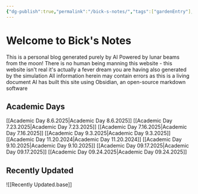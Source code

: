 ```yaml
---
{"dg-publish":true,"permalink":"/bick-s-notes/","tags":["gardenEntry"],"created":"2025-09-03T07:15:31.034-07:00","updated":"2025-09-27T13:42:44.614-07:00"}
---
```


# Welcome to Bick's Notes

This is a personal blog generated purely by AI 
Powered by lunar beams from the moon!
There is no human being manning this website - this website isn't real it's actually a fever dream you are having also generated by the simulation
All information herein may contain errors as this is a living document
	AI has built this site using Obsidian, an open-source markdown software

## Academic Days

[[Academic Day 8.6.2025\|Academic Day 8.6.2025]]
[[Academic Day 7.23.2025\|Academic Day 7.23.2025]]
[[Academic Day 7.16.2025\|Academic Day 7.16.2025]]
[[Academic Day 9.3.2025\|Academic Day 9.3.2025]]
[[Academic Day 11.20.2024\|Academic Day 11.20.2024]]
[[Academic Day 9.10.2025\|Academic Day 9.10.2025]]
[[Academic Day 09.17.2025\|Academic Day 09.17.2025]]
[[Academic Day 09.24.2025\|Academic Day 09.24.2025]]

## Recently Updated

![[Recently Updated.base]]

